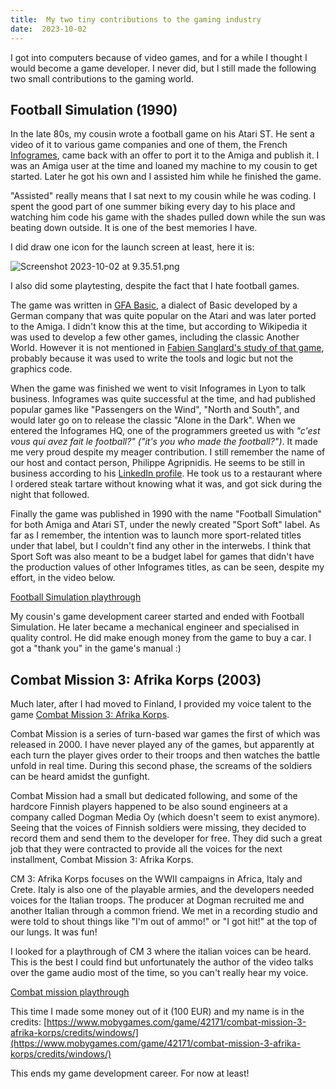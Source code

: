 ```yaml
---
title:  My two tiny contributions to the gaming industry
date:  2023-10-02
---
```


I got into computers because of video games, and for a while I thought I would become a game developer. I never did, but I still made the following two small contributions to the gaming world.

## Football Simulation (1990)

In the late 80s, my cousin wrote a football game on his Atari ST. He sent a video of it to various game companies and one of them, the French [Infogrames](https://en.wikipedia.org/wiki/Atari_SA), came back with an offer to port it to the Amiga and publish it. I was an Amiga user at the time and loaned my machine to my cousin to get started. Later he got his own and I assisted him while he finished the game.

"Assisted" really means that I sat next to my cousin while he was coding. I spent the good part of one summer biking every day to his place and watching him code his game with the shades pulled down while the sun was beating down outside. It is one of the best memories I have.

I did draw one icon for the launch screen at least, here it is:

![Screenshot 2023-10-02 at 9.35.51.png](https://res.craft.do/user/full/58e85b69-1aa6-c3c8-74ac-daf2b8beae9a/doc/63cf039a-119a-4c5d-b4c4-b98c40d5c13b/E62ECD7F-C34C-49D0-A90B-A2D7067F738F_2/jokpkZcOsd57X2G9VsroNyF9BPbOAbWyjQ4bs0E9XLoz/Screenshot%202023-10-02%20at%209.35.51.png)

I also did some playtesting, despite the fact that I hate football games.

The game was written in [GFA Basic](https://en.wikipedia.org/wiki/GFA_BASIC), a dialect of Basic developed by a German company that was quite popular on the Atari and was later ported to the Amiga. I didn't know this at the time, but according to Wikipedia it was used to develop a few other games, including the classic Another World. However it is not mentioned in [Fabien Sanglard's study of that game](https://fabiensanglard.net/another_world_polygons/index.html), probably because it was used to write the tools and logic but not the graphics code.

When the game was finished we went to visit Infogrames in Lyon to talk business. Infogrames was quite successful at the time, and had published popular games like "Passengers on the Wind", "North and South", and would later go on to release the classic "Alone in the Dark". When we entered the Infogrames HQ, one of the programmers greeted us with *"c'est vous qui avez fait le football?" ("it's you who made the football?")*. It made me very proud despite my meager contribution. I still remember the name of our host and contact person, Philippe Agripnidis. He seems to be still in business according to his [LinkedIn profile](https://www.linkedin.com/in/agripnidis-philippe-6333123/details/experience/). He took us to a restaurant where I ordered steak tartare without knowing what it was, and got sick during the night that followed.

Finally the game was published in 1990 with the name "Football Simulation" for both Amiga and Atari ST, under the newly created "Sport Soft" label. As far as I remember, the intention was to launch more sport-related titles under that label, but I couldn't find any other in the interwebs. I think that Sport Soft was also meant to be a budget label for games that didn't have the production values of other Infogrames titles, as can be seen, despite my effort, in the video below.

[Football Simulation playthrough](https://www.youtube.com/watch?v=eFOZyw43qL0#embed)

My cousin's game development career started and ended with Football Simulation. He later became a mechanical engineer and specialised in quality control. He did make enough money from the game to buy a car. I got a "thank you" in the game's manual :)

## Combat Mission 3: Afrika Korps (2003)

Much later, after I had moved to Finland, I provided my voice talent to the game [Combat Mission 3: Afrika Korps](https://en.wikipedia.org/wiki/Combat_Mission_3:_Afrika_Korps).

Combat Mission is a series of turn-based war games the first of which was released in 2000. I have never played any of the games, but apparently at each turn the player gives order to their troops and then watches the battle unfold in real time. During this second phase, the screams of the soldiers can be heard amidst the gunfight.

Combat Mission had a small but dedicated following, and some of the hardcore Finnish players happened to be also sound engineers at a company called Dogman Media Oy (which doesn't seem to exist anymore). Seeing that the voices of Finnish soldiers were missing, they decided to record them and send them to the developer for free. They did such a great job that they were contracted to provide all the voices for the next installment, Combat Mission 3: Afrika Korps.

CM 3: Afrika Korps focuses on the WWII campaigns in Africa, Italy and Crete. Italy is also one of the playable armies, and the developers needed voices for the Italian troops. The producer at Dogman recruited me and another Italian through a common friend. We met in a recording studio and were told to shout things like "I'm out of ammo!" or "I got hit!" at the top of our lungs. It was fun!

I looked for a playthrough of CM 3 where the italian voices can be heard. This is the best I could find but unfortunately the author of the video talks over the game audio most of the time, so you can't really hear my voice.

[Combat mission playthrough](https://www.youtube.com/watch?v=h8K3z4zvrhg#embed)

This time I made some money out of it (100 EUR) and my name is in the credits: [https://www.mobygames.com/game/42171/combat-mission-3-afrika-korps/credits/windows/](https://www.mobygames.com/game/42171/combat-mission-3-afrika-korps/credits/windows/)

This ends my game development career. For now at least!